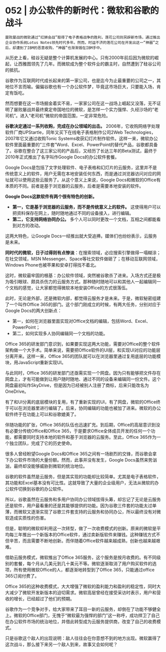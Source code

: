 # 052 | 办公软件的新时代：微软和谷歌的战斗

    屡败屡战的微软通过“红狮会战”取得了电子表格战争的胜利，莲花公司则另辟新市场，通过推出企业协作系统Lotus Notes领先时代多年。然而，时运不济的莲花公司在开发出这一“神器”之后，却遭到了IBM的恶意收购，“神器”也渐渐毁在IBM手中。

从历史上看，硅谷无疑是整个计算机发展的中心。只有2000年前后因为微软的崛起，让西雅图领先了几年。而微软成为整个软件业的霸主时，自然遭到了硅谷公司的抵抗。

谷歌作为互联网时代成长起来的第一家公司，也是迄今为止最重要的公司之一，其地位不言而喻。偏偏谷歌也有一个办公软件梦，毕竟这市场巨大，只要能入场，肯定有饭吃。

然而想要在这一市场掘金着实不易，一家家公司在这一战场上崛起又没落，无不证明了屡败屡战并最终奠定帝国地位的微软，是怎样一个实力强悍、久经沙场的“老司机”。进入“老司机”微软的帝国范围，一定非常危险。

**谷歌决定通过一系列收购，完成在办公领域的出击。** 2006年，它收购网络字处理软件厂商UPStartle，同年又买下在线电子表格制作公司2Web Technologies，2007年它又通过收购Tonic Systems收获幻灯片制作软件。这样一来，微软办公软件里面最重要的“三件套”Word、Excel、PowerPoint的替代产品，谷歌都具备了。谷歌在整合了这三家公司的产品后，又经历了长达三年的Beta测试，最终于2010年正式推出了名字叫作Google Docs的办公软件套餐。

Google Docs是包括了文字处理软件、电子表格和幻灯片的云服务，这里并不是传统意义上的软件，用户无需在本地安装任何东西，而是通过浏览器访问对应的网址就可以使用这些云服务了。从这个意义上来说，Google Docs和微软的Office有本质的不同。前者是基于浏览器的云服务，后者是需要本地安装的软件。

**Google Docs这款软件有两个很有特色的创新。**

*   **第一，它是基于浏览器的云服务，而不是传统意义上的软件。** 这使得用户可以把资料保存在网上，随时随地通过不同的设备接入，进行编辑。
*   **第二，它支持网络协同办公。** 多个人可以同时更改一个文档，互相之间都能看到对方的改动。

这两大特色，让Google Docs一经推出就大受追捧。媒体们也纷纷表示，云服务是未来。

**同时代的微软，日子过得则有点惨淡**：在搜索领域，必应搜索引擎做得一塌糊涂；在社交领域，MSN Messenger、Space等社交软件做砸了；在移动互联网领域，Windows Phone也被苹果和安卓打得找不着北。

这时，微软最牢固的根基：办公软件领域，突然被谷歌杀了进来。入场方式还是极为吸引眼球、颇具杀伤力的云服务方式。那种随时随地可以和其他人一起编辑同一个文档的感觉，让大家都觉得微软本地安装Office的方式很落伍。

此时，无论是外部，还是微软内部，都觉得云服务才是未来。于是，微软秘密组建了一个叫作Office 365的部门。这个部门刚成立的时候，有两大任务，分别对应于Google Docs的两大创新点：

*   第一，如何在浏览器里面实现对Office文档的编辑，包括Word、Excel、PowerPoint；
*   第二，如何实现多人协同编辑同一个文档的功能。

Office 365的研发部门意识到，如果要实现这两大功能，需要对Office的整个软件架构做一个大手术。简单来说，需要把Office软件的UI层，和实现UI对应的功能层分离开来。这样一来，Office 365的团队就可以在浏览器里通过复用底层的功能模块，用JavaScript重新实现UI。

与此同时，Office 365的研发部门还亟需实现一个网盘。因为只有能够把文件存在网盘上，才有可能做到让用户随时随地、通过不同的设备来编辑同一份文件。这个网盘最初叫作SkyDrive，但是因为已经被别人注册了商标，后来只能改名为OneDrive。

有了和UI分离的底层模块的复用，有了重新实现的UI，有了网盘，微软的Office终于可以在浏览器里进行编辑了。后来，协同编辑的功能也被加了进来。微软的办公软件终于在功能上可以和谷歌媲美了。

伴随功能的扩张，Office 365的队伍也迅速扩充。到后期，Office的高层意识到没有必要分传统Office和Office 365，于是要求Office全体成员开发的任何一个功能，都需要同时支持本地的软件和基于浏览器的云服务。至此，Office 365作为一个独立团队，完成了它的历史使命。

很多人曾经盼望Google Docs和Office 365之间有一场剧烈的交锋，而谷歌会拿下办公软件市场的大量份额。然而，此事并没有发生，Google Docs虽然来势汹汹，最终却没能够威胁到微软的统治地位。

谷歌的软件虽然是云服务，但是其实现的功能却比较简单。尤其是电子表格软件，其功能和Excel基本没有可比性。这就导致了大量的企业级用户，无法从微软的办公软件切换到谷歌的办公软件。

所以，谷歌虽然在云服务和多用户协同办公领域拔得头筹，却忘记了无论是云服务还是软件，用户最看重的还是其能够提供的功能。因为谷歌三件套的功能太过单薄，而微软又逐渐实现了谷歌三件套支持的云服务和协同办公，所以最终没有对微软造成实质性的伤害。

但是，聪明的微软却利用这一次转型，做了一次收费模式的创新。原来的微软是平均每三年推出一个新版本的Office软件，通过卖新版软件来赚钱。这种赚钱方式不但辛苦，而且需要不断地创新。而伴随着Office软件越来越成熟，创新也越来越艰难。

借助云服务模式，微软推出了Office 365服务，这个服务是按月收费的。有不同级别的套餐，每个月从几美元到几十美元不等。微软逐渐取消了用户购买软件的选项，所有使用微软Office的人，都逐渐地转型到了Office 365，只能通过office 365订阅付费了。

Office 365的这种收费模式，大大增强了微软的盈利能力和盈利的稳定性，同时大大减少了微软开发新版本的迫切需求。微软高层曾经在接受采访时表示，用户和营收的增长，已经超过了他们的预期。

谷歌作为一个竞争对手，给大家带来了耳目一新的云服务，却倒在了功能不够健全上。微软的Office部门，无愧于“微软最为强悍的部门”这一称呼，成功捍卫了自己在办公软件市场的统治地位，并借此转型成为云服务提供商，改变了自己的收费模式。

只是谷歌这个敌人的出现说明：敌人往往会在你意想不到的地方出现。微软赢得了这次战斗，那么接下来另一个敌人到来，故事又会如何呢？
    